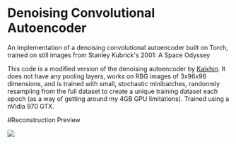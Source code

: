 # Denoising Convolutional Autoencoder 
An implementation of a denoising convolutional autoencoder built on Torch, trained on still images from Stanley Kubrick's 2001: A Space Odyssey

This code is a modified version of the denoising autoencoder by [Kaixhin](https://github.com/Kaixhin/Autoencoders). It does not have any pooling layers, works on RBG images of 3x96x96 dimensions, and is trained with small, stochastic minibatches, randonmly resampling from the full dataset to create a unique training dataset each epoch (as a way of getting around my 4GB GPU limitations). Trained using a nVidia 970 GTX. 

#Reconstruction Preview

![](https://github.com/staturecrane/denoising-convolutional-ae-torch/blob/master/2001_reconstruction.gif)
